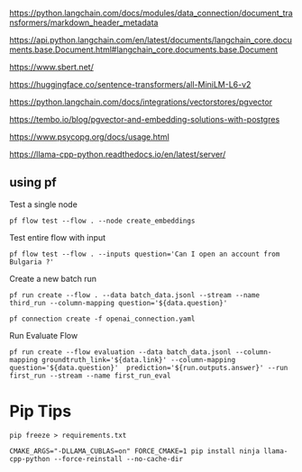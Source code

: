 https://python.langchain.com/docs/modules/data_connection/document_transformers/markdown_header_metadata

https://api.python.langchain.com/en/latest/documents/langchain_core.documents.base.Document.html#langchain_core.documents.base.Document

https://www.sbert.net/

https://huggingface.co/sentence-transformers/all-MiniLM-L6-v2

https://python.langchain.com/docs/integrations/vectorstores/pgvector

https://tembo.io/blog/pgvector-and-embedding-solutions-with-postgres

https://www.psycopg.org/docs/usage.html

https://llama-cpp-python.readthedocs.io/en/latest/server/

## using pf

Test a single node
```shell
pf flow test --flow . --node create_embeddings
```

Test entire flow with input
```shell
pf flow test --flow . --inputs question='Can I open an account from Bulgaria ?'
```

Create a new batch run
```shell
pf run create --flow . --data batch_data.jsonl --stream --name third_run --column-mapping question='${data.question}'
```

```
pf connection create -f openai_connection.yaml
```

Run Evaluate Flow
```
pf run create --flow evaluation --data batch_data.jsonl --column-mapping groundtruth_link='${data.link}' --column-mapping question='${data.question}'  prediction='${run.outputs.answer}' --run first_run --stream --name first_run_eval
```

# Pip Tips

```
pip freeze > requirements.txt
```

```
CMAKE_ARGS="-DLLAMA_CUBLAS=on" FORCE_CMAKE=1 pip install ninja llama-cpp-python --force-reinstall --no-cache-dir
```
